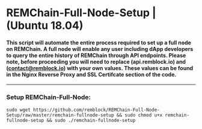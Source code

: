 # REMChain-Full-Node-Setup | (Ubuntu 18.04)

#### This script will automate the entire process required to set up a full node on REMChain. A full node will enable any user including dApp developers to query the entire history of REMChain through API endpoints. Please note, before proceeding you will need to replace (api.remblock.io) and (contact@remblock.io) with your own values. These values can be found in the Nginx Reverse Proxy and SSL Certifcate section of the code.

***

### Setup REMChain-Full-Node:

```
sudo wget https://github.com/remblock/REMChain-Full-Node-Setup/raw/master/remchain-fullnode-setup && sudo chmod u+x remchain-fullnode-setup && sudo ./remchain-fullnode-setup
```
